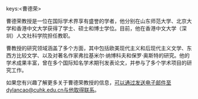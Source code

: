keys:<曹德荣>


曹德荣教授是一位在国际学术界享有盛誉的学者，他分别在山东师范大学、北京大学和香港中文大学获得了学士、硕士和博士学位。目前，他在香港中文大学（深圳）人文社科学院担任教职。

曹教授的研究领域涵盖了多个方面，其中包括欧美现代主义和后现代主义文学、东西方比较文学、以及对著名作家弗拉基米尔·纳博科夫和保罗·奥斯特的研究。他的学术成果丰富，曾在多个国际知名学术期刊发表论文，并参与了多个学术项目的研究工作。

如果您有兴趣了解更多关于曹德荣教授的信息，可以通过发送电子邮件至dylancao@cuhk.edu.cn与他取得联系。